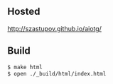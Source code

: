 Hosted
------
http://szastupov.github.io/aiotg/

Build
-----

```sh
$ make html
$ open ./_build/html/index.html
```

